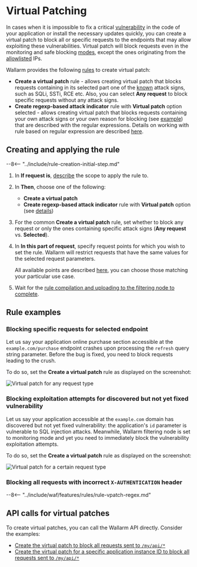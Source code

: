 [img-vpatch-example1]:      ../../images/user-guides/rules/vpatch-rule-1.png
[img-vpatch-example2]:      ../../images/user-guides/rules/vpatch-rule-2.png
[img-regex-example1]:       ../../images/user-guides/rules/regex-rule-1.png
[rule-creation-options]:    ../../user-guides/events/check-attack.md/#attack-analysis_1
[request-processing]:       ../../user-guides/rules/request-processing.md
[api-discovery-enable-link]:        ../../api-discovery/setup.md#enable

# Virtual Patching

In cases when it is impossible to fix a critical [vulnerability](../../user-guides/vulnerabilities.md) in the code of your application or install the necessary updates quickly, you can create a virtual patch to block all or specific requests to the endpoints that may allow exploiting these vulnerabilities. Virtual patch will block requests even in the monitoring and safe blocking [modes](../../admin-en/configure-wallarm-mode.md), except the ones originating from the [allowlisted](../ip-lists/overview.md) IPs.

Wallarm provides the following [rules](../../user-guides/rules/rules.md) to create virtual patch:

* **Create a virtual patch** rule - allows creating virtual patch that blocks requests containing in its selected part one of the [known](../../attacks-vulns-list.md) attack signs, such as SQLi, SSTi, RCE etc. Also, you can select **Any request** to block specific requests without any attack signs.
* **Create regexp-based attack indicator** rule with **Virtual patch** option selected - allows creating virtual patch that blocks requests containing your own attack signs or your own reason for blocking (see [example](#blocking-all-requests-with-incorrect-x-authentication-header)) that are described with the regular expressions. Details on working with rule based on regular expression are described [here](../../user-guides/rules/regex-rule.md).

## Creating and applying the rule

--8<-- "../include/rule-creation-initial-step.md"
1. In **If request is**, [describe](rules.md#configuring) the scope to apply the rule to.
1. In **Then**, choose one of the following:

    * **Create a virtual patch**
    * **Create regexp-based attack indicator** rule with **Virtual patch** option (see [details](../../user-guides/rules/regex-rule.md))

1. For the common **Create a virtual patch** rule, set whether to block any request or only the ones containing specific attack signs (**Any request** vs. **Selected**).
1. In **In this part of request**, specify request points for which you wish to set the rule. Wallarm will restrict requests that have the same values for the selected request parameters.

    All available points are described [here](request-processing.md), you can choose those matching your particular use case.

1. Wait for the [rule compilation and uploading to the filtering node to complete](rules.md#ruleset-lifecycle).

## Rule examples

### Blocking specific requests for selected endpoint

Let us say your application online purchase section accessible at the `example.com/purchase` endpoint crashes upon processing the `refresh` query string parameter. Before the bug is fixed, you need to block requests leading to the crush.

To do so, set the **Create a virtual patch** rule as displayed on the screenshot:

![Virtual patch for any request type][img-vpatch-example2]

### Blocking exploitation attempts for discovered but not yet fixed vulnerability

Let us say your application accessible at the `example.com` domain has discovered but not yet fixed vulnerability: the application's `id` parameter is vulnerable to SQL injection attacks. Meanwhile, Wallarm filtering node is set to monitoring mode and yet you need to immediately block the vulnerability exploitation attempts.

To do so, set the **Create a virtual patch** rule as displayed on the screenshot:

![Virtual patch for a certain request type][img-vpatch-example1]

### Blocking all requests with incorrect `X-AUTHENTICATION` header

--8<-- "../include/waf/features/rules/rule-vpatch-regex.md"

## API calls for virtual patches

To create virtual patches, you can call the Wallarm API directly. Consider the examples:

* [Create the virtual patch to block all requests sent to `/my/api/*`](../../api/request-examples.md#create-the-virtual-patch-to-block-all-requests-sent-to-myapi)
* [Create the virtual patch for a specific application instance ID to block all requests sent to `/my/api/*`](../../api/request-examples.md#create-the-virtual-patch-for-a-specific-application-instance-id-to-block-all-requests-sent-to-myapi)
